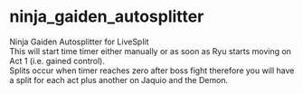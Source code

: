 # ninja_gaiden_autosplitter<br />
Ninja Gaiden Autosplitter for LiveSplit<br />
This will start time timer either manually or as soon as Ryu starts moving on Act 1 (i.e. gained control).<br />
Splits occur when timer reaches zero after boss fight therefore you will have a split for each act plus another on Jaquio and the Demon.<br />
